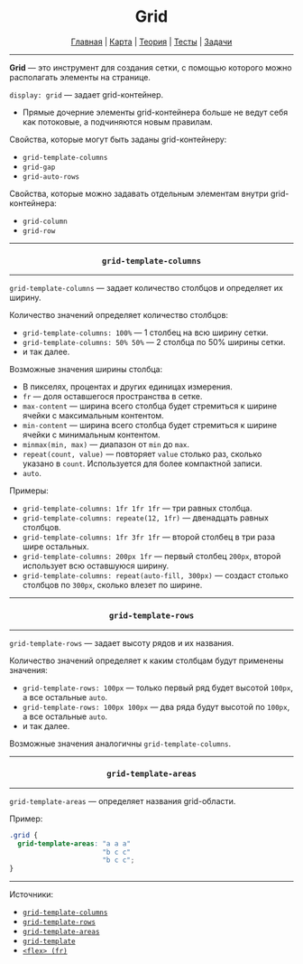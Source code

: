 <div align="center">

# Grid

[Главная](https://github.com/dollaween/junior-roadmap/)
|
[Карта](/roadmap/README.md)
|
[Теория](/theory/README.md)
|
[Тесты](/tests/README.md)
|
[Задачи](/tasks/README.md)

</div>

---

**Grid** — это инструмент для создания сетки, с помощью которого можно располагать элементы на странице.

`display: grid` — задает grid-контейнер.

- Прямые дочерние элементы grid-контейнера больше не ведут себя как потоковые, а подчиняются новым правилам.

Свойства, которые могут быть заданы grid-контейнеру:
- `grid-template-columns`
- `grid-gap`
- `grid-auto-rows`

Свойства, которые можно задавать отдельным элементам внутри grid-контейнера:
- `grid-column`
- `grid-row`

---

<div align="center">

### `grid-template-columns`

</div>

---

`grid-template-columns` — задает количество столбцов и определяет их ширину.

Количество значений определяет количество столбцов:
- `grid-template-columns: 100%` — 1 столбец на всю ширину сетки.
- `grid-template-columns: 50% 50%` — 2 столбца по 50% ширины сетки.
- и так далее.

Возможные значения ширины столбца:
- В пикселях, процентах и других единицах измерения.
- `fr` — доля оставшегося пространства в сетке.
- `max-content` — ширина всего столбца будет стремиться к ширине ячейки с максимальным контентом.
- `min-content` — ширина всего столбца будет стремиться к ширине ячейки с минимальным контентом.
- `minmax(min, max)` — диапазон от `min` до `max`.
- `repeat(count, value)` — повторяет `value` столько раз, сколько указано в `count`. Используется для более компактной записи.
- `auto`.

Примеры:
- `grid-template-columns: 1fr 1fr 1fr` — три равных столбца.
- `grid-template-columns: repeate(12, 1fr)` — двенадцать равных столбцов.
- `grid-template-columns: 1fr 3fr 1fr` — второй столбец в три раза шире остальных.
- `grid-template-columns: 200px 1fr` — первый столбец `200px`, второй использует всю оставшуюся ширину.
- `grid-template-columns: repeat(auto-fill, 300px)` — создаст столько столбцов по `300px`, сколько влезет по ширине.


---

<div align="center">

### `grid-template-rows`

</div>

---

`grid-template-rows` — задает высоту рядов и их названия.

Количество значений определяет к каким столбцам будут применены значения:
- `grid-template-rows: 100px` — только первый ряд будет высотой `100px`, а все остальные `auto`.
- `grid-template-rows: 100px 100px` — два ряда будут высотой по `100px`, а все остальные `auto`.
- и так далее.

Возможные значения аналогичны `grid-template-columns`.

---

<div align="center">

### `grid-template-areas`

</div>

---

`grid-template-areas` — определяет названия grid-области.

Пример:
```css
.grid {
  grid-template-areas: "a a a"
                       "b c c"
                       "b c c";
}
```


---

Источники:
- [`grid-template-columns`](https://developer.mozilla.org/ru/docs/Web/CSS/grid-template-columns)
- [`grid-template-rows`](https://developer.mozilla.org/ru/docs/Web/CSS/grid-template-rows)
- [`grid-template-areas`](https://developer.mozilla.org/ru/docs/Web/CSS/grid-template-areas)
- [`grid-template`](https://developer.mozilla.org/en-US/docs/Web/CSS/grid-template)
- [`<flex> (fr)`](https://developer.mozilla.org/ru/docs/Web/CSS/flex_value)








